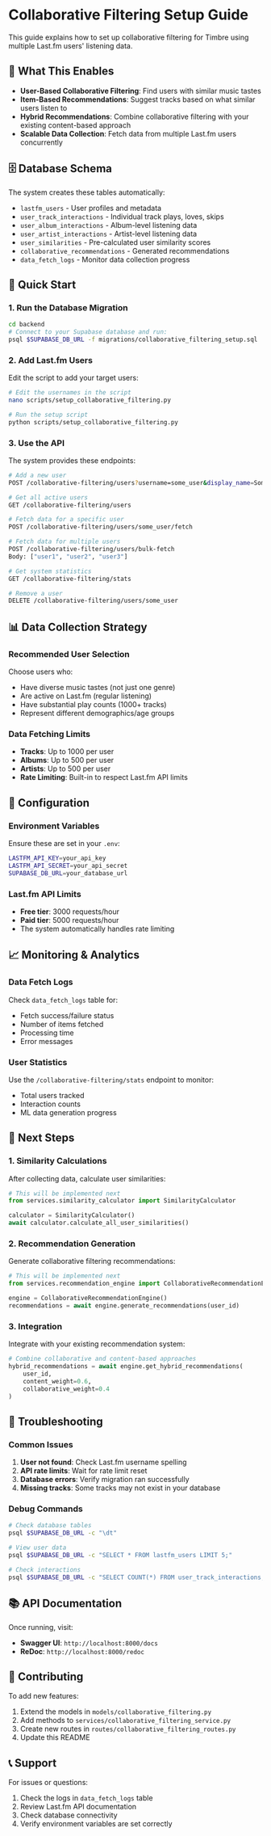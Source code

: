 # Collaborative Filtering Setup Guide

This guide explains how to set up collaborative filtering for Timbre using multiple Last.fm users' listening data.

## 🎯 What This Enables

- **User-Based Collaborative Filtering**: Find users with similar music tastes
- **Item-Based Recommendations**: Suggest tracks based on what similar users listen to
- **Hybrid Recommendations**: Combine collaborative filtering with your existing content-based approach
- **Scalable Data Collection**: Fetch data from multiple Last.fm users concurrently

## 🗄️ Database Schema

The system creates these tables automatically:

- `lastfm_users` - User profiles and metadata
- `user_track_interactions` - Individual track plays, loves, skips
- `user_album_interactions` - Album-level listening data
- `user_artist_interactions` - Artist-level listening data
- `user_similarities` - Pre-calculated user similarity scores
- `collaborative_recommendations` - Generated recommendations
- `data_fetch_logs` - Monitor data collection progress

## 🚀 Quick Start

### 1. Run the Database Migration

```bash
cd backend
# Connect to your Supabase database and run:
psql $SUPABASE_DB_URL -f migrations/collaborative_filtering_setup.sql
```

### 2. Add Last.fm Users

Edit the script to add your target users:

```bash
# Edit the usernames in the script
nano scripts/setup_collaborative_filtering.py

# Run the setup script
python scripts/setup_collaborative_filtering.py
```

### 3. Use the API

The system provides these endpoints:

```bash
# Add a new user
POST /collaborative-filtering/users?username=some_user&display_name=Some User

# Get all active users
GET /collaborative-filtering/users

# Fetch data for a specific user
POST /collaborative-filtering/users/some_user/fetch

# Fetch data for multiple users
POST /collaborative-filtering/users/bulk-fetch
Body: ["user1", "user2", "user3"]

# Get system statistics
GET /collaborative-filtering/stats

# Remove a user
DELETE /collaborative-filtering/users/some_user
```

## 📊 Data Collection Strategy

### Recommended User Selection

Choose users who:

- Have diverse music tastes (not just one genre)
- Are active on Last.fm (regular listening)
- Have substantial play counts (1000+ tracks)
- Represent different demographics/age groups

### Data Fetching Limits

- **Tracks**: Up to 1000 per user
- **Albums**: Up to 500 per user
- **Artists**: Up to 500 per user
- **Rate Limiting**: Built-in to respect Last.fm API limits

## 🔧 Configuration

### Environment Variables

Ensure these are set in your `.env`:

```bash
LASTFM_API_KEY=your_api_key
LASTFM_API_SECRET=your_api_secret
SUPABASE_DB_URL=your_database_url
```

### Last.fm API Limits

- **Free tier**: 3000 requests/hour
- **Paid tier**: 5000 requests/hour
- The system automatically handles rate limiting

## 📈 Monitoring & Analytics

### Data Fetch Logs

Check `data_fetch_logs` table for:

- Fetch success/failure status
- Number of items fetched
- Processing time
- Error messages

### User Statistics

Use the `/collaborative-filtering/stats` endpoint to monitor:

- Total users tracked
- Interaction counts
- ML data generation progress

## 🧠 Next Steps

### 1. Similarity Calculations

After collecting data, calculate user similarities:

```python
# This will be implemented next
from services.similarity_calculator import SimilarityCalculator

calculator = SimilarityCalculator()
await calculator.calculate_all_user_similarities()
```

### 2. Recommendation Generation

Generate collaborative filtering recommendations:

```python
# This will be implemented next
from services.recommendation_engine import CollaborativeRecommendationEngine

engine = CollaborativeRecommendationEngine()
recommendations = await engine.generate_recommendations(user_id)
```

### 3. Integration

Integrate with your existing recommendation system:

```python
# Combine collaborative and content-based approaches
hybrid_recommendations = await engine.get_hybrid_recommendations(
    user_id,
    content_weight=0.6,
    collaborative_weight=0.4
)
```

## 🚨 Troubleshooting

### Common Issues

1. **User not found**: Check Last.fm username spelling
2. **API rate limits**: Wait for rate limit reset
3. **Database errors**: Verify migration ran successfully
4. **Missing tracks**: Some tracks may not exist in your database

### Debug Commands

```bash
# Check database tables
psql $SUPABASE_DB_URL -c "\dt"

# View user data
psql $SUPABASE_DB_URL -c "SELECT * FROM lastfm_users LIMIT 5;"

# Check interactions
psql $SUPABASE_DB_URL -c "SELECT COUNT(*) FROM user_track_interactions;"
```

## 📚 API Documentation

Once running, visit:

- **Swagger UI**: `http://localhost:8000/docs`
- **ReDoc**: `http://localhost:8000/redoc`

## 🤝 Contributing

To add new features:

1. Extend the models in `models/collaborative_filtering.py`
2. Add methods to `services/collaborative_filtering_service.py`
3. Create new routes in `routes/collaborative_filtering_routes.py`
4. Update this README

## 📞 Support

For issues or questions:

1. Check the logs in `data_fetch_logs` table
2. Review Last.fm API documentation
3. Check database connectivity
4. Verify environment variables are set correctly




